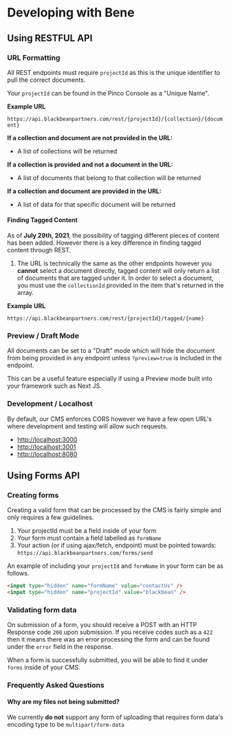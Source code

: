 # Developing with Bene

## Using RESTFUL API

### URL Formatting

All REST endpoints must require `projectId` as this is the unique identifier to pull the correct documents.

Your `projectId` can be found in the Pinco Console as a "Unique Name".

**Example URL**

`https://api.blackbeanpartners.com/rest/{projectId}/{collection}/{document}`

**If a collection and document are not provided in the URL:**

- A list of collections will be returned

**If a collection is provided and not a document in the URL:**

- A list of documents that belong to that collection will be returned

**If a collection and document are provided in the URL:**

- A list of data for that specific document will be returned

#### Finding Tagged Content

As of **July 29th, 2021**, the possibility of tagging different pieces of content has been added. However there is a key difference in finding tagged content through REST.

1. The URL is technically the same as the other endpoints however you **cannot** select a document directly, tagged content will only return a list of documents that are tagged under it. In order to select a document, you must use the `collectionId` provided in the item that's returned in the array.

**Example URL**

`https://api.blackbeanpartners.com/rest/{projectId}/tagged/{name}`

### Preview / Draft Mode

All documents can be set to a "Draft" mode which will hide the document from being provided in any endpoint unless `?preview=true` is included in the endpoint.

This can be a useful feature especially if using a Preview mode built into your framework such as Next JS.

### Development / Localhost

By default, our CMS enforces CORS however we have a few open URL's where development and testing will allow such requests.

- [http://localhost:3000](http://localhost:3000)
- [http://localhost:3001](http://localhost:3001)
- [http://localhost:8080](http://localhost:8080)

## Using Forms API

### Creating forms

Creating a valid form that can be processed by the CMS is fairly simple and only requires a few guidelines.

1. Your projectId must be a field inside of your form
2. Your form must contain a field labelled as `formName`
3. Your action (or if using ajax/fetch, endpoint) must be pointed towards: `https://api.blackbeanpartners.com/forms/send`

An example of including your `projectId` and `formName` in your form can be as follows.

```html
<input type="hidden" name="formName" value="contactUs" />
<input type="hidden" name="projectId" value="blackbean" />
```

### Validating form data

On submission of a form, you should receive a POST with an HTTP Response code `200` upon submission. If you receive codes such as a `422` then it means there was an error processing the form and can be found under the `error` field in the response.

When a form is successfully submitted, you will be able to find it under `forms` inside of your CMS.

### Frequently Asked Questions

#### Why are my files not being submitted?

We currently **do not** support any form of uploading that requires form data's encoding type to be `multipart/form-data`